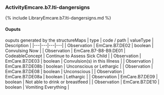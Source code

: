 ### ActivityEmcare.b7.lti-dangersigns

{% include LibraryEmcare.b7.lti-dangersigns.md %}
#### Ouputs

ouputs generated by the structureMaps
| type | code / path | valueType | Description |
|---|---|---|---|
| Observation | EmCare.B7.DE02 | boolean | Convulsing Now |
| Observation | EmCare.B7-B8-B9.DE01 | CodeableConcept | Continue to Assess Sick Child |
| Observation | EmCare.B7.DE03 | boolean | Convulsion(s) in this Illness |
| Observation | EmCare.B7.DE08b | boolean | Unconscious or Lethargic |
| Observation | EmCare.B7.DE08 | boolean | Unconscious |
| Observation | EmCare.B7.DE08a | boolean | Lethargic |
| Observation | EmCare.B7.DE09 | boolean | Not able to drink or breastfeed |
| Observation | EmCare.B7.DE10 | boolean | Vomiting Everything |
